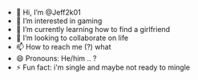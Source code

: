 - 👋 Hi, I’m @Jeff2k01
- 👀 I’m interested in gaming 
- 🌱 I’m currently learning how to find a girlfriend
- 💞️ I’m looking to collaborate on life 
- 📫 How to reach me (?) what
- 😄 Pronouns: He/him .. ?
- ⚡ Fun fact: i'm single and maybe not ready to mingle

<!---
Jeff2k01/Jeff2k01 is a ✨ special ✨ repository because its `README.md` (this file) appears on your GitHub profile.
You can click the Preview link to take a look at your changes.
--->

